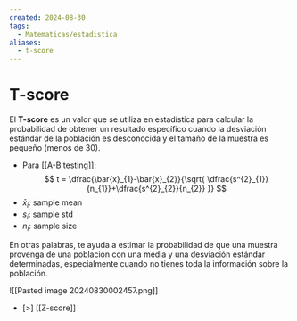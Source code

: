 ```yaml
---
created: 2024-08-30
tags:
  - Matematicas/estadistica
aliases:
  - t-score
---
```

# T-score
El **T-score** es un valor que se utiliza en estadística para calcular la probabilidad de obtener un resultado específico cuando la desviación estándar de la población es desconocida y el tamaño de la muestra es pequeño (menos de $30$).

- Para [[A-B testing]]:
$$
t = \dfrac{\bar{x}_{1}-\bar{x}_{2}}{\sqrt{ \dfrac{s^{2}_{1}}{n_{1}}+\dfrac{s^{2}_{2}}{n_{2}} }}
$$
- $\bar{x}_{i}$: sample mean
- $s_{i}$: sample std
- $n_{i}$: sample size


En otras palabras, te ayuda a estimar la probabilidad de que una muestra provenga de una población con una media y una desviación estándar determinadas, especialmente cuando no tienes toda la información sobre la población.

![[Pasted image 20240830002457.png]]

- [>] [[Z-score]]